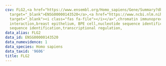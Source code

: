 ```yaml
---
csv: FLG2,<a href="https://www.ensembl.org/Homo_sapiens/Gene/Summary?db=core;g=ENSG00000143520"
  target="_blank">ENSG00000143520</a>,<a href="https://www.ncbi.nlm.nih.gov/pubmed/22863008"
  target="_blank"><i class="fas fa-file"></i></a>",chromatin immunoprecipitation assay,direct
  interaction,breast epithelium, BPE cell,nucleotide sequence identification,nucleotide
  sequence identification,transcriptional regulation,
data_alias: FLG2
data_id: ENSG00000143520
data_numevidence: 1
data_species: Homo sapiens
data_taxid: '9606'
title: FLG2
---
```

